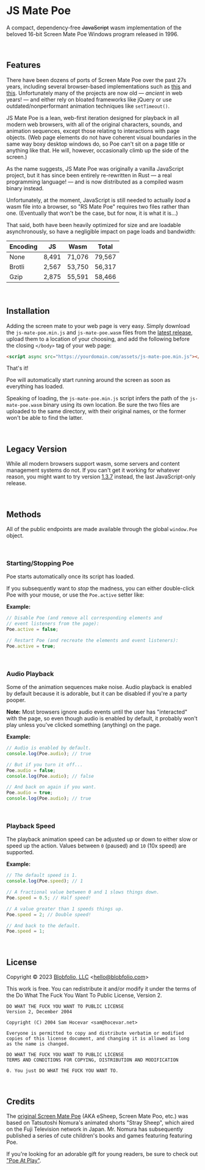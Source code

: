 # JS Mate Poe

A compact, dependency-free ~~JavaScript~~ wasm implementation of the beloved 16-bit Screen Mate Poe Windows program released in 1996.



&nbsp;
## Features

There have been dozens of ports of Screen Mate Poe over the past 27s years, including several browser-based implementations such as [this](http://esheep.petrucci.ch/) and [this](https://github.com/tobozo/jqsheep). Unfortunately many of the projects are now old — _ancient_ in web years! — and either rely on bloated frameworks like jQuery or use outdated/nonperformant animation techniques like `setTimeout()`.

JS Mate Poe is a lean, web-first iteration designed for playback in all modern web browsers, with all of the original characters, sounds, and animation sequences, except those relating to interactions with page objects. (Web page elements do not have coherent visual boundaries in the same way boxy desktop windows do, so Poe can't sit on a page title or anything like that. He will, however, occasionally climb up the side of the screen.)

As the name suggests, JS Mate Poe was originally a vanilla JavaScript project, but it has since been entirely re-rewritten in Rust — a real programming language! — and is now distributed as a compiled wasm binary instead.

Unfortunately, at the moment, JavaScript is still needed to actually _load_ a wasm file into a browser, so "RS Mate Poe" requires two files rather than one. (Eventually that won't be the case, but for now, it is what it is…)

That said, both have been heavily optimized for size and are loadable asynchronously, so have a negligible impact on page loads and bandwidth:

| Encoding | JS | Wasm | Total |
| ---- | ---- | ---- | ---- |
| None   | 8,491 | 71,076 | 79,567 |
| Brotli | 2,567 | 53,750 | 56,317 |
| Gzip   | 2,875 | 55,591 | 58,466 |



&nbsp;
## Installation

Adding the screen mate to your web page is very easy. Simply download the `js-mate-poe.min.js` and `js-mate-poe.wasm` files from the [latest release](https://github.com/Blobfolio/js-mate-poe/releases), upload them to a location of your choosing, and add the following before the closing `</body>` tag of your web page:

```html
<script async src="https://yourdomain.com/assets/js-mate-poe.min.js"></script>
```

That's it!

Poe will automatically start running around the screen as soon as everything has loaded.

Speaking of loading, the `js-mate-poe.min.js` script infers the path of the `js-mate-poe.wasm` binary using its own location. Be sure the two files are uploaded to the same directory, with their original names, or the former won't be able to find the latter.



&nbsp;
## Legacy Version

While all modern browsers support wasm, some servers and content management systems do not. If you can't get it working for whatever reason, you might want to try version [1.3.7](https://github.com/Blobfolio/js-mate-poe/tree/v1.3.7#installation) instead, the last JavaScript-only release.



&nbsp;
## Methods

All of the public endpoints are made available through the global `window.Poe` object.


&nbsp;
### Starting/Stopping Poe

Poe starts automatically once its script has loaded.

If you subsequently want to _stop_ the madness, you can either double-click Poe with your mouse, or use the `Poe.active` setter like:

**Example:**

```js
// Disable Poe (and remove all corresponding elements and
// event listeners from the page):
Poe.active = false;

// Restart Poe (and recreate the elements and event listeners):
Poe.active = true;
```


&nbsp;
### Audio Playback

Some of the animation sequences make noise. Audio playback is enabled by default because it is adorable, but it can be disabled if you're a party pooper.

**Note:** Most browsers ignore audio events until the user has "interacted" with the page, so even though audio is enabled by default, it probably won't play unless you've clicked something (anything) on the page.

**Example:**
```js
// Audio is enabled by default.
console.log(Poe.audio); // true

// But if you turn it off...
Poe.audio = false;
console.log(Poe.audio); // false

// And back on again if you want.
Poe.audio = true;
console.log(Poe.audio); // true
```


&nbsp;
### Playback Speed

The playback animation speed can be adjusted up or down to either slow or speed up the action. Values between `0` (paused) and `10` (10x speed) are supported.

**Example:**
```js
// The default speed is 1.
console.log(Poe.speed); // 1

// A fractional value between 0 and 1 slows things down.
Poe.speed = 0.5; // Half speed!

// A value greater than 1 speeds things up.
Poe.speed = 2; // Double speed!

// And back to the default.
Poe.speed = 1;
```



&nbsp;
## License

Copyright © 2023 [Blobfolio, LLC](https://blobfolio.com) &lt;hello@blobfolio.com&gt;

This work is free. You can redistribute it and/or modify it under the terms of the Do What The Fuck You Want To Public License, Version 2.

    DO WHAT THE FUCK YOU WANT TO PUBLIC LICENSE
    Version 2, December 2004
    
    Copyright (C) 2004 Sam Hocevar <sam@hocevar.net>
    
    Everyone is permitted to copy and distribute verbatim or modified
    copies of this license document, and changing it is allowed as long
    as the name is changed.
    
    DO WHAT THE FUCK YOU WANT TO PUBLIC LICENSE
    TERMS AND CONDITIONS FOR COPYING, DISTRIBUTION AND MODIFICATION
    
    0. You just DO WHAT THE FUCK YOU WANT TO.



&nbsp;
## Credits

The [original Screen Mate Poe](http://www.thefullwiki.org/eSheep) (AKA eSheep, Screen Mate Poo, etc.) was based on Tatsutoshi Nomura's animated shorts "Stray Sheep", which aired on the Fuji Television network in Japan. Mr. Nomura has subsequently published a series of cute children's books and games featuring featuring Poe.

If you're looking for an adorable gift for young readers, be sure to check out ["Poe At Play"](https://www.biblio.com/9781591822882).
